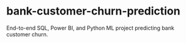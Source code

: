 # bank-customer-churn-prediction
End-to-end SQL, Power BI, and Python ML project predicting bank customer churn.
